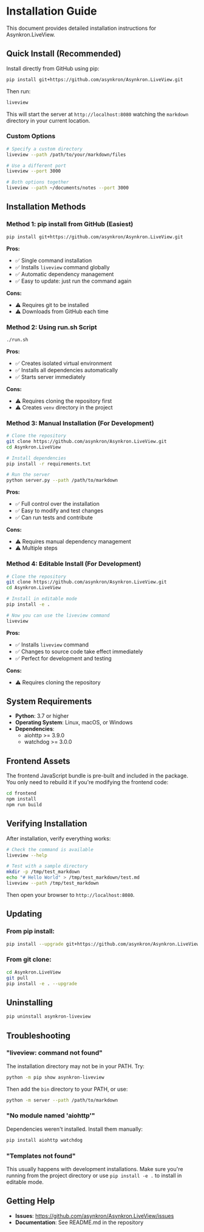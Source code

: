 # Installation Guide

This document provides detailed installation instructions for Asynkron.LiveView.

## Quick Install (Recommended)

Install directly from GitHub using pip:

```bash
pip install git+https://github.com/asynkron/Asynkron.LiveView.git
```

Then run:

```bash
liveview
```

This will start the server at `http://localhost:8080` watching the `markdown` directory in your current location.

### Custom Options

```bash
# Specify a custom directory
liveview --path /path/to/your/markdown/files

# Use a different port
liveview --port 3000

# Both options together
liveview --path ~/documents/notes --port 3000
```

## Installation Methods

### Method 1: pip install from GitHub (Easiest)

```bash
pip install git+https://github.com/asynkron/Asynkron.LiveView.git
```

**Pros:**
- ✅ Single command installation
- ✅ Installs `liveview` command globally
- ✅ Automatic dependency management
- ✅ Easy to update: just run the command again

**Cons:**
- ⚠️ Requires git to be installed
- ⚠️ Downloads from GitHub each time

### Method 2: Using run.sh Script

```bash
./run.sh
```

**Pros:**
- ✅ Creates isolated virtual environment
- ✅ Installs all dependencies automatically
- ✅ Starts server immediately

**Cons:**
- ⚠️ Requires cloning the repository first
- ⚠️ Creates `venv` directory in the project

### Method 3: Manual Installation (For Development)

```bash
# Clone the repository
git clone https://github.com/asynkron/Asynkron.LiveView.git
cd Asynkron.LiveView

# Install dependencies
pip install -r requirements.txt

# Run the server
python server.py --path /path/to/markdown
```

**Pros:**
- ✅ Full control over the installation
- ✅ Easy to modify and test changes
- ✅ Can run tests and contribute

**Cons:**
- ⚠️ Requires manual dependency management
- ⚠️ Multiple steps

### Method 4: Editable Install (For Development)

```bash
# Clone the repository
git clone https://github.com/asynkron/Asynkron.LiveView.git
cd Asynkron.LiveView

# Install in editable mode
pip install -e .

# Now you can use the liveview command
liveview
```

**Pros:**
- ✅ Installs `liveview` command
- ✅ Changes to source code take effect immediately
- ✅ Perfect for development and testing

**Cons:**
- ⚠️ Requires cloning the repository

## System Requirements

- **Python**: 3.7 or higher
- **Operating System**: Linux, macOS, or Windows
- **Dependencies**:
  - aiohttp >= 3.9.0
  - watchdog >= 3.0.0

## Frontend Assets

The frontend JavaScript bundle is pre-built and included in the package. You only need to rebuild it if you're modifying the frontend code:

```bash
cd frontend
npm install
npm run build
```

## Verifying Installation

After installation, verify everything works:

```bash
# Check the command is available
liveview --help

# Test with a sample directory
mkdir -p /tmp/test_markdown
echo "# Hello World" > /tmp/test_markdown/test.md
liveview --path /tmp/test_markdown
```

Then open your browser to `http://localhost:8080`.

## Updating

### From pip install:
```bash
pip install --upgrade git+https://github.com/asynkron/Asynkron.LiveView.git
```

### From git clone:
```bash
cd Asynkron.LiveView
git pull
pip install -e . --upgrade
```

## Uninstalling

```bash
pip uninstall asynkron-liveview
```

## Troubleshooting

### "liveview: command not found"

The installation directory may not be in your PATH. Try:
```bash
python -m pip show asynkron-liveview
```

Then add the `bin` directory to your PATH, or use:
```bash
python -m server --path /path/to/markdown
```

### "No module named 'aiohttp'"

Dependencies weren't installed. Install them manually:
```bash
pip install aiohttp watchdog
```

### "Templates not found"

This usually happens with development installations. Make sure you're running from the project directory or use `pip install -e .` to install in editable mode.

## Getting Help

- **Issues**: https://github.com/asynkron/Asynkron.LiveView/issues
- **Documentation**: See README.md in the repository
